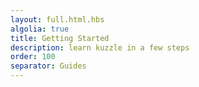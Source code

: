 ```yaml
---
layout: full.html.hbs
algolia: true
title: Getting Started
description: learn kuzzle in a few steps
order: 100
separator: Guides
---
```

